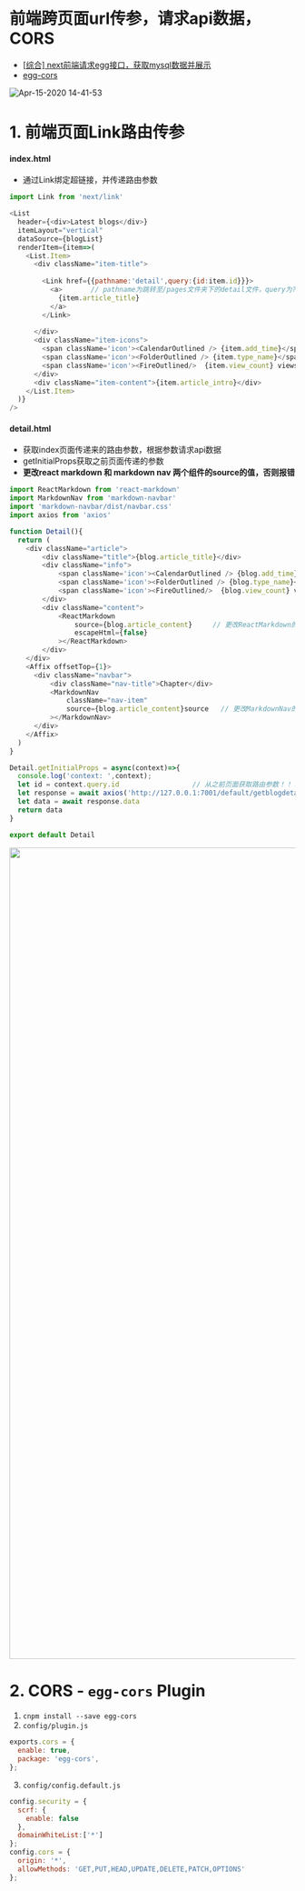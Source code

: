 
# 前端跨页面url传参，请求api数据，CORS

- [[综合] next前端请求egg接口，获取mysql数据并展示](https://github.com/davidkorea/react_study/blob/master/Next.js/route_axios_egg.md)
- [egg-cors](https://github.com/davidkorea/react_study/blob/master/Egg.js/egg-cors.md)


![Apr-15-2020 14-41-53](https://user-images.githubusercontent.com/26485327/79306159-52555e80-7f27-11ea-83a8-c9401113da31.gif)


# 1. 前端页面Link路由传参

#### index.html

- 通过Link绑定超链接，并传递路由参数

```javascript
import Link from 'next/link'

<List 
  header={<div>Latest blogs</div>}
  itemLayout="vertical"
  dataSource={blogList}
  renderItem={item=>(
    <List.Item>
      <div className="item-title">
      
        <Link href={{pathname:'detail',query:{id:item.id}}}>
          <a>       // pathname为跳转至/pages文件夹下的detail文件，query为?id=1传参
            {item.article_title}
          </a>
        </Link>
        
      </div>
      <div className="item-icons">
        <span className='icon'><CalendarOutlined /> {item.add_time}</span>
        <span className='icon'><FolderOutlined /> {item.type_name}</span>
        <span className='icon'><FireOutlined/>  {item.view_count} views</span>
      </div>
      <div className="item-content">{item.article_intro}</div>
    </List.Item>
  )}
/>
```


#### detail.html
- 获取index页面传递来的路由参数，根据参数请求api数据
- getInitialProps获取之前页面传递的参数
- **更改react markdown 和 markdown nav 两个组件的source的值，否则报错**

```javascript
import ReactMarkdown from 'react-markdown'
import MarkdownNav from 'markdown-navbar'
import 'markdown-navbar/dist/navbar.css'
import axios from 'axios'

function Detail(){
  return (
    <div className="article">
        <div className="title">{blog.article_title}</div>
        <div className="info">
            <span className='icon'><CalendarOutlined /> {blog.add_time}</span>
            <span className='icon'><FolderOutlined /> {blog.type_name}</span>
            <span className='icon'><FireOutlined/>  {blog.view_count} views</span>
        </div>
        <div className="content">
            <ReactMarkdown
                source={blog.article_content}     // 更改ReactMarkdown的source
                escapeHtml={false}
            ></ReactMarkdown>
        </div>
    </div>
    <Affix offsetTop={1}>
      <div className="navbar">
          <div className="nav-title">Chapter</div>
          <MarkdownNav
              className="nav-item"
              source={blog.article_content}source   // 更改MarkdownNav的source
          ></MarkdownNav>
      </div>
    </Affix>
  )
}

Detail.getInitialProps = async(context)=>{  
  console.log('context: ',context);
  let id = context.query.id                  // 从之前页面获取路由参数！！！！！！！！！
  let response = await axios('http://127.0.0.1:7001/default/getblogdetailbyid/' + id)
  let data = await response.data
  return data
}

export default Detail
```
<img width="1428" src="https://user-images.githubusercontent.com/26485327/79304734-91ce7b80-7f24-11ea-90a5-fd3c5581ade7.png">


# 2. CORS - `egg-cors` Plugin

1. `cnpm install --save egg-cors`
2. `config/plugin.js`
```javascript
exports.cors = {
  enable: true,
  package: 'egg-cors',
};
```
3. `config/config.default.js`
```javascript
config.security = {
  scrf: {
    enable: false
  },
  domainWhiteList:['*']
};
config.cors = {
  origin: '*',
  allowMethods: 'GET,PUT,HEAD,UPDATE,DELETE,PATCH,OPTIONS'
};
```
